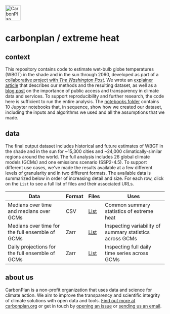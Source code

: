 <p align="left" >
<picture>
  <source media="(prefers-color-scheme: dark)" srcset="https://carbonplan-assets.s3.amazonaws.com/monogram/light-small.png">
  <img alt="CarbonPlan monogram." height="48" src="https://carbonplan-assets.s3.amazonaws.com/monogram/dark-small.png">
</picture>
</p>

# carbonplan / extreme heat

## context

This repository contains code to estimate wet-bulb globe temperatures (WBGT) in the shade and in the sun through 2060, developed as part of a [collaborative project with _The Washington Post_](TK). We wrote an [explainer article](https://carbonplan.org/research/extreme-heat-explainer) that describes our methods and the resulting dataset, as well as a [blog post](https://carbonplan.org/blog/open-risk-data) on the importance of public access and transparency in climate data and services. To support reproducibility and further research, the code here is sufficient to run the entire analysis. The [notebooks folder](/notebooks) contains 10 Jupyter notebooks that, in sequence, show how we created our dataset, including the inputs and algorithms we used and all the assumptions that we made.

## data

The final output dataset includes historical and future estimates of WBGT in the shade and in the sun for ~15,300 cities and ~24,000 climatically-similar regions around the world. The full analysis includes 26 global climate models (GCMs) and one emissions scenario (SSP2-4.5). To support different use cases, we've made the results available at a few different levels of granularity and in two different formats. The available data is summarized below in order of increasing detail and size. For each row, click on the `List` to see a full list of files and their associated URLs.

| Data                                            | Format | Files                                   | Uses                                                     |
| ----------------------------------------------- | ------ | --------------------------------------- | -------------------------------------------------------- |
| Medians over time and medians over GCMs         | CSV    | [List](/data/csv_locations.md)          | Common summary statistics of extreme heat                |
| Medians over time for the full ensemble of GCMs | Zarr   | [List](/data/zarr_summary_locations.md) | Inspecting variability of summary statistics across GCMs |
| Daily projections for the full ensemble of GCMs | Zarr   | [List](/data/zarr_daily_locations.md)   | Inspecting full daily time series across GCMs            |

## about us

CarbonPlan is a non-profit organization that uses data and science for climate action. We aim to improve the transparency and scientific integrity of climate solutions with open data and tools. [Find out more at carbonplan.org](https://carbonplan.org/) or get in touch by [opening an issue](https://github.com/carbonplan/extreme-heat/issues/new) or [sending us an email](mailto:hello@carbonplan.org).

